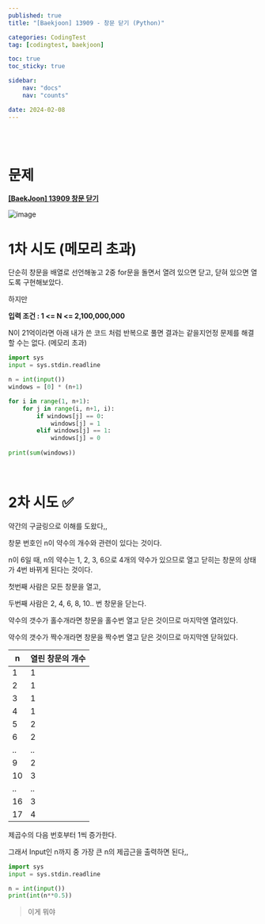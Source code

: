 ```yaml
---
published: true
title: "[Baekjoon] 13909 - 창문 닫기 (Python)"

categories: CodingTest
tag: [codingtest, baekjoon]

toc: true
toc_sticky: true

sidebar:
    nav: "docs"
    nav: "counts"

date: 2024-02-08
---
```

<br>
<br>

# 문제

**[[BaekJoon] 13909 창문 닫기](https://www.acmicpc.net/problem/13909)**

![image](https://github.com/leejongseok1/leejongseok1.github.io/assets/79849878/00a3d5d3-69d8-445c-80ac-266e98842d95)

# 1차 시도 (메모리 초과)

단순히 창문을 배열로 선언해놓고 2중 for문을 돌면서 열려 있으면 닫고, 닫혀 있으면 열도록 구현해보았다. 

하지만

**입력 조건 : 1 <= N <= 2,100,000,000**

N이 21억이라면 아래 내가 쓴 코드 처럼 반복으로 풀면 결과는 같을지언정 문제를 해결할 수는 없다. (메모리 초과)

```python
import sys
input = sys.stdin.readline

n = int(input())
windows = [0] * (n+1)

for i in range(1, n+1): 
    for j in range(i, n+1, i):
        if windows[j] == 0:
            windows[j] = 1
        elif windows[j] == 1:
            windows[j] = 0
            
print(sum(windows))
```

<br>

# 2차 시도 ✅

약간의 구글링으로 이해를 도왔다,,

창문 번호인 n이 약수의 개수와 관련이 있다는 것이다.

n이 6일 때, n의 약수는 1, 2, 3, 6으로 4개의 약수가 있으므로 열고 닫히는 창문의 상태가 4번 바뀌게 된다는 것이다.

첫번째 사람은 모든 창문을 열고,

두번째 사람은 2, 4, 6, 8, 10.. 번 창문을 닫는다.

약수의 갯수가 홀수개라면 창문을 홀수번 열고 닫은 것이므로 마지막엔 열려있다.

약수의 갯수가 짝수개라면 창문을 짝수번 열고 닫은 것이므로 마지막엔 닫혀있다.

|n|열린 창문의 개수|
|--|--|
|1|1|
|2|1|
|3|1|
|4|1|
|5|2|
|6|2|
|..|..|
|9|2|
|10|3|
|..|..|
|16|3|
|17|4|

제곱수의 다음 번호부터 1씩 증가한다.

그래서 Input인 n까지 중 가장 큰 n의 제곱근을 출력하면 된다,,

```python
import sys
input = sys.stdin.readline

n = int(input())
print(int(n**0.5))
```

> 이게 뭐야